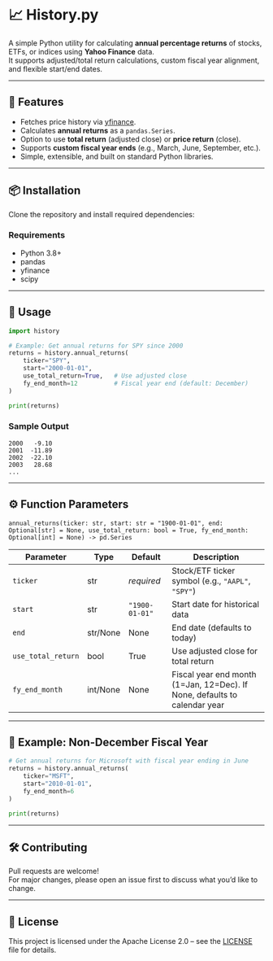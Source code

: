 # 📈 History.py

A simple Python utility for calculating **annual percentage returns** of stocks, ETFs, or indices using **Yahoo Finance** data.  
It supports adjusted/total return calculations, custom fiscal year alignment, and flexible start/end dates.

---

## 🚀 Features

- Fetches price history via [yfinance](https://pypi.org/project/yfinance/).
- Calculates **annual returns** as a `pandas.Series`.
- Option to use **total return** (adjusted close) or **price return** (close).
- Supports **custom fiscal year ends** (e.g., March, June, September, etc.).
- Simple, extensible, and built on standard Python libraries.

---

## 📦 Installation

Clone the repository and install required dependencies:

### Requirements
- Python 3.8+
- pandas
- yfinance
- scipy

---

## 🔧 Usage

```python
import history

# Example: Get annual returns for SPY since 2000
returns = history.annual_returns(
    ticker="SPY",
    start="2000-01-01",
    use_total_return=True,   # Use adjusted close
    fy_end_month=12          # Fiscal year end (default: December)
)

print(returns)
```

### Sample Output

```
2000   -9.10
2001  -11.89
2002  -22.10
2003   28.68
...
```

---

## ⚙️ Function Parameters

`annual_returns(ticker: str, start: str = "1900-01-01", end: Optional[str] = None, use_total_return: bool = True, fy_end_month: Optional[int] = None) -> pd.Series`

| Parameter         | Type      | Default       | Description |
|-------------------|-----------|---------------|-------------|
| `ticker`          | str       | *required*    | Stock/ETF ticker symbol (e.g., `"AAPL"`, `"SPY"`) |
| `start`           | str       | `"1900-01-01"` | Start date for historical data |
| `end`             | str/None  | None          | End date (defaults to today) |
| `use_total_return`| bool      | True          | Use adjusted close for total return |
| `fy_end_month`    | int/None  | None          | Fiscal year end month (1=Jan, 12=Dec). If None, defaults to calendar year |

---

## 🧪 Example: Non-December Fiscal Year

```python
# Get annual returns for Microsoft with fiscal year ending in June
returns = history.annual_returns(
    ticker="MSFT",
    start="2010-01-01",
    fy_end_month=6
)

print(returns)
```

---

## 🛠️ Contributing

Pull requests are welcome!  
For major changes, please open an issue first to discuss what you’d like to change.

---

## 📄 License

This project is licensed under the Apache License 2.0 – see the [LICENSE](LICENSE) file for details.
